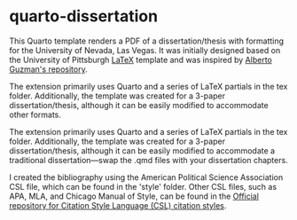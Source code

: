 # quarto-dissertation

This Quarto template renders a PDF of a dissertation/thesis with formatting for the University of Nevada, Las Vegas. It was initially designed based on the University of Pittsburgh [LaTeX](https://etd.pitt.edu/latex-template) template and was inspired by [Alberto Guzman's repository](https://github.com/alberto-guzman/quarto-dissertation).

The extension primarily uses Quarto and a series of LaTeX partials in the tex folder. Additionally, the template was created for a 3-paper dissertation/thesis, although it can be easily modified to accommodate other formats.

The extension primarily uses Quarto and a series of LaTeX partials in the tex folder. Additionally, the template was created for a 3-paper dissertation/thesis, although it can be easily modified to accommodate a traditional dissertation—swap the .qmd files with your dissertation chapters.

I created the bibliography using the American Political Science Association CSL file, which can be found in the 'style' folder. Other CSL files, such as APA, MLA, and Chicago Manual of Style, can be found in the [Official repository for Citation Style Language (CSL) citation styles](https://github.com/citation-style-language).
